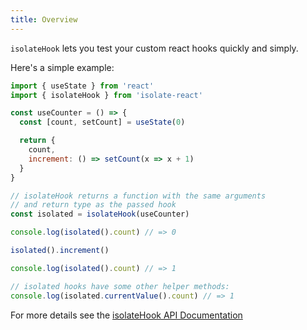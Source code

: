 ```yaml
---
title: Overview
---
```


`isolateHook` lets you test your custom react hooks quickly and simply.

Here's a simple example: 

```javascript
import { useState } from 'react'
import { isolateHook } from 'isolate-react'

const useCounter = () => {
  const [count, setCount] = useState(0)

  return {
    count,
    increment: () => setCount(x => x + 1)
  }
}

// isolateHook returns a function with the same arguments 
// and return type as the passed hook
const isolated = isolateHook(useCounter)

console.log(isolated().count) // => 0

isolated().increment()

console.log(isolated().count) // => 1

// isolated hooks have some other helper methods:
console.log(isolated.currentValue().count) // => 1
```

For more details see the [isolateHook API Documentation](./api.md)


